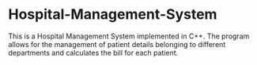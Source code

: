 # Hospital-Management-System

This is a Hospital Management System implemented in C++. The program allows for the management of patient details belonging to different departments and calculates the bill for each patient.
